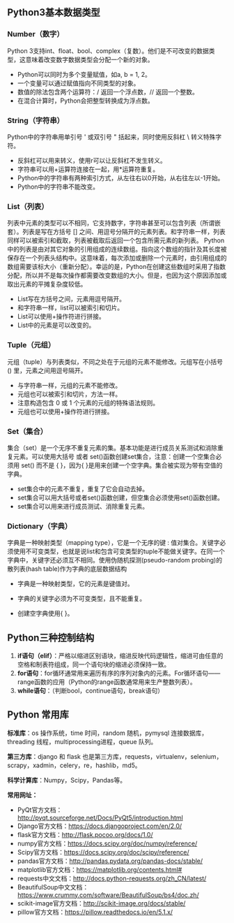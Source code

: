 ## Python3基本数据类型

### Number（数字）

Python 3支持int、float、bool、complex（复数）。他们是不可改变的数据类型，这意味着改变数字数据类型会分配一个新的对象。

- Python可以同时为多个变量赋值，如a, b = 1, 2。
- 一个变量可以通过赋值指向不同类型的对象。
- 数值的除法包含两个运算符：/ 返回一个浮点数，// 返回一个整数。
- 在混合计算时，Python会把整型转换成为浮点数。

### String（字符串）

Python中的字符串用单引号 ' 或双引号 " 括起来，同时使用反斜杠 \ 转义特殊字符。

- 反斜杠可以用来转义，使用r可以让反斜杠不发生转义。
- 字符串可以用+运算符连接在一起，用*运算符重复。
- Python中的字符串有两种索引方式，从左往右以0开始，从右往左以-1开始。
- Python中的字符串不能改变。

### List（列表）

列表中元素的类型可以不相同，它支持数字，字符串甚至可以包含列表（所谓嵌套）。列表是写在方括号 [] 之间、用逗号分隔开的元素列表。和字符串一样，列表同样可以被索引和截取，列表被截取后返回一个包含所需元素的新列表。
Python中的列表是由对其它对象的引用组成的连续数组。指向这个数组的指针及其长度被保存在一个列表头结构中。这意味着，每次添加或删除一个元素时，由引用组成的数组需要该标大小（重新分配）。幸运的是，Python在创建这些数组时采用了指数分配，所以并不是每次操作都需要改变数组的大小。但是，也因为这个原因添加或取出元素的平摊复杂度较低。

- List写在方括号之间，元素用逗号隔开。
- 和字符串一样，list可以被索引和切片。
- List可以使用+操作符进行拼接。
- List中的元素是可以改变的。

### Tuple（元组）

元组（tuple）与列表类似，不同之处在于元组的元素不能修改。元组写在小括号 () 里，元素之间用逗号隔开。

- 与字符串一样，元组的元素不能修改。
- 元组也可以被索引和切片，方法一样。
- 注意构造包含 0 或 1 个元素的元组的特殊语法规则。
- 元组也可以使用+操作符进行拼接。

### Set（集合）

集合（set）是一个无序不重复元素的集。基本功能是进行成员关系测试和消除重复元素。可以使用大括号 或者 set()函数创建set集合，注意：创建一个空集合必须用 set() 而不是 { }，因为{ }是用来创建一个空字典。集合被实现为带有空值的字典。

- set集合中的元素不重复，重复了它会自动去掉。
- set集合可以用大括号或者set()函数创建，但空集合必须使用set()函数创建。
- set集合可以用来进行成员测试、消除重复元素。

### Dictionary（字典）

字典是一种映射类型（mapping type），它是一个无序的键 : 值对集合。关键字必须使用不可变类型，也就是说list和包含可变类型的tuple不能做关键字。在同一个字典中，关键字还必须互不相同。使用伪随机探测(pseudo-random probing)的散列表(hash table)作为字典的底层数据结构

- 字典是一种映射类型，它的元素是键值对。

- 字典的关键字必须为不可变类型，且不能重复。

- 创建空字典使用{ }。

  

## Python三种控制结构

1. **if语句（elif）**：严格以缩进区别语块，缩进反映代码逻辑性，缩进可由任意的空格和制表符组成，同一个语句块的缩进必须保持一致。
2. **for语句**：for循环通常用来遍历有序的序列对象内的元素。For循环语句——range函数的应用（Python的range函数通常用来生产整数列表）。
3. **while语句**：（判断bool，continue语句，break语句）



## Python 常用库

**标准库**：os 操作系统，time 时间，random 随机，pymysql 连接数据库，threading 线程，multiprocessing进程，queue 队列。

**第三方库**：django 和 flask 也是第三方库，requests，virtualenv，selenium，scrapy，xadmin，celery，re，hashlib，md5。

**科学计算库**：Numpy，Scipy，Pandas等。

**常用网址：**

* PyQt官方文档：http://pyqt.sourceforge.net/Docs/PyQt5/introduction.html
* Django官方文档：https://docs.djangoproject.com/en/2.0/
* flask官方文档：http://flask.pocoo.org/docs/1.0/
* numpy官方文档：https://docs.scipy.org/doc/numpy/reference/
* Scipy官方文档：https://docs.scipy.org/doc/scipy/reference/
* pandas官方文档：http://pandas.pydata.org/pandas-docs/stable/
* matplotlib官方文档：https://matplotlib.org/contents.html#
* requests中文文档：http://docs.python-requests.org/zh_CN/latest/
* BeautifulSoup中文文档：https://www.crummy.com/software/BeautifulSoup/bs4/doc.zh/
* scikit-image官方文档：http://scikit-image.org/docs/stable/
* pillow官方文档：https://pillow.readthedocs.io/en/5.1.x/

